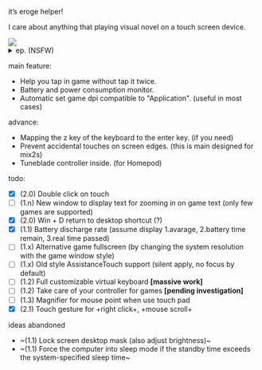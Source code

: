 it’s eroge helper!

I care about anything that playing visual novel on a touch screen device.

<a href="https://apps.microsoft.com/store/detail/9MVLHQW6KD73?launch=true&mode=mini">
	<img src="https://get.microsoft.com/images/ja-JP%20dark.svg"/>
</a>

<details>
<summary>ep. (NSFW)</summary>

![スクリーンショット 2023-05-20 2.44.30.png](https://p.inari.site/usr/497/6467b5fe4463d.png)

![スクリーンショット 2023-05-20 2.44.50.png](https://p.inari.site/usr/497/6467b5fc0dce1.png)

</details>

main feature:

 * Help you tap in game without tap it twice.
 * Battery and power consumption monitor.
 * Automatic set game dpi compatible to "Application". (useful in most cases)
 
advance:
 
 * Mapping the z key of the keyboard to the enter key. (if you need)
 * Prevent accidental touches on screen edges. (this is main designed for mix2s)
 * Tuneblade controller inside. (for Homepod)

todo:

 - [x] (2.0) Double click on touch
 - [ ] (1.n) New window to display text for zooming in on game text (only few games are supported)
 - [x] (2.0) Win + D return to desktop shortcut (?)
 - [x] (1.1) Battery discharge rate (assume display 1.avarage, 2.battery time remain, 3.real time passed)
 - [ ] (1.x) Alternative game fullscreen (by changing the system resolution with the game window style)
 - [ ] (1.x) Old style AssistanceTouch support (silent apply, no focus by default)
 - [ ] (1.2) Full customizable virtual keyboard **[massive work]**
 - [ ] (1.2) Take care of your controller for games **[pending investigation]**
 - [ ] (1.3) Magnifier for mouse point when use touch pad
 - [x] (2.1) Touch gesture for +right click+, +mouse scroll+

ideas abandoned
 -  ~(1.1) Lock screen desktop mask (also adjust brightness)~
 -  ~(1.1) Force the computer into sleep mode if the standby time exceeds the system-specified sleep time~
